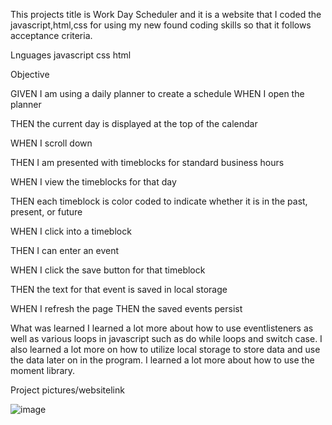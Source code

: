
This projects title is Work Day Scheduler and it is a website that I coded the javascript,html,css for using my new found coding skills so that it follows acceptance criteria.

Lnguages
javascript css html

Objective

GIVEN I am using a daily planner to create a schedule WHEN I open the planner

THEN the current day is displayed at the top of the calendar

WHEN I scroll down

THEN I am presented with timeblocks for standard business hours

WHEN I view the timeblocks for that day 

THEN each timeblock is color coded to indicate whether it is in the past, present, or future

WHEN I click into a timeblock

THEN I can enter an event 

WHEN I click the save button for that timeblock

THEN the text for that event is saved in local storage

WHEN I refresh the page THEN the saved events persist

What was learned
I learned a lot more about how to use eventlisteners as well as various loops in javascript such as do while loops and switch case. I also learned a lot more on how to utilize local storage to store data and use the data later on in the program. I learned a lot more about how to use the moment library.

Project pictures/websitelink

![image](https://user-images.githubusercontent.com/86785668/137823116-ad90b70f-fe02-43c0-9e14-d45d794c2d1b.png)


